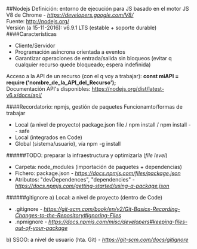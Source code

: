 ##Nodejs
Definición: entorno de ejecución para JS basado en el motor JS V8 de Chrome - *https://developers.google.com/V8/*  
Fuente: http://nodejs.org/  
Versión (a 15-11-2016): v6.9.1 LTS (estable + soporte durable)  
####Características
 
- Cliente/Servidor
- Programación asíncrona orientada a eventos
- Garantizar operaciones de entrada/salida sin bloqueos (evitar q cualquier recurso quede bloqueado; espera indefinida)  

Acceso a la API de un recurso (con el q voy a trabajar): **const miAPI = require ('nombre_de_la_API_del_Recurso');**  
Documentación API's disponibles: https://nodejs.org/dist/latest-v6.x/docs/api/  

####Recordatorio: npmjs, gestión de paquetes
Funcionamto/formas de trabajar  
- Local (a nivel de proyecto) package.json file / npm install / npm install  - - safe  
- Local (integrados en Code)  
- Global (sistema/usuario), vía npm -g install  

######TODO: preparar la infraestructura y optimizarla (*file level*)
- Carpeta: node_modules (importación de paquetes + dependencias)  
- Fichero: package.json - *https://docs.npmjs.com/files/package.json*  
- Atributos: "devDependences", "dependencies" - *https://docs.npmjs.com/getting-started/using-a-package.json*  

######gitignore
a) Local: a nivel de proyecto (dentro de Code)  
 - .gitignore - *https://git-scm.com/book/en/v2/Git-Basics-Recording-Changes-to-the-Repository#Ignoring-Files*  
 - .npmignore - *https://docs.npmjs.com/misc/developers#keeping-files-out-of-your-package*  

b) SSOO: a nivel de usuario (hta. Git) - *https://git-scm.com/docs/gitignore*  

